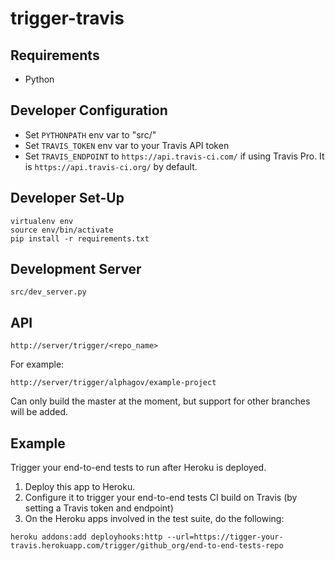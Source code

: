 # trigger-travis

## Requirements
* Python

## Developer Configuration
* Set `PYTHONPATH` env var to "src/"
* Set `TRAVIS_TOKEN` env var to your Travis API token
* Set `TRAVIS_ENDPOINT` to `https://api.travis-ci.com/` if using Travis Pro. It is `https://api.travis-ci.org/` by default.

## Developer Set-Up
```
virtualenv env
source env/bin/activate
pip install -r requirements.txt
```

## Development Server
```
src/dev_server.py
```

## API

```
http://server/trigger/<repo_name>
```

For example:
```
http://server/trigger/alphagov/example-project
```

Can only build the master at the moment, but support for other branches will be added.

## Example ##

Trigger your end-to-end tests to run after Heroku is deployed.

1. Deploy this app to Heroku.
2. Configure it to trigger your end-to-end tests CI build on Travis (by setting a Travis token and endpoint)
3. On the Heroku apps involved in the test suite, do the following:

```
heroku addons:add deployhooks:http --url=https://tigger-your-travis.herokuapp.com/trigger/github_org/end-to-end-tests-repo
```

